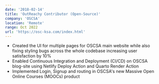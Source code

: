 ```yaml
---
date: '2018-02-14'
title: 'OutReachy Contributor (Open-Source)'
company: 'OSCSA'
location: 'Remote'
range: Oct 2022
url: 'https://osc-ksa.com/index.html'
---
```


- Created the UI for multiple pages for OSCSA main website while also fixing styling bugs across the whole codebase increasing user satisfaction by 10%
- Enabled Continuous Integration and Deployment (CI/CD) on OSCSA blog-site using Netlify Deploy Action and Quarto Render Action
- Implemented Login, Signup and routing in OSCSA's new Massive Open Online Courses (MOOCs) product
